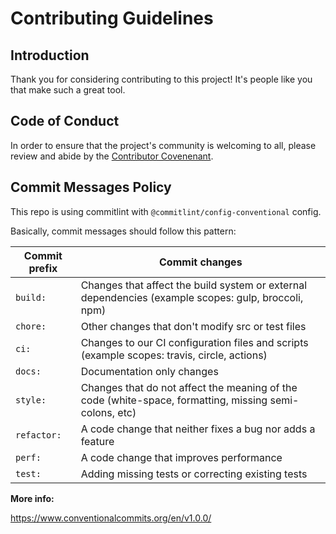 # Contributing Guidelines 

## Introduction

Thank you for considering contributing to this project! It's people like you that make such a great tool.

## Code of Conduct

In order to ensure that the project's community is welcoming to all, please review and abide by the [Contributor Covenenant](https://www.contributor-covenant.org/).

## Commit Messages Policy

This repo is using commitlint with `@commitlint/config-conventional` config.

Basically, commit messages should follow this pattern:

| Commit prefix | Commit changes                                                                                         |
|---------------|--------------------------------------------------------------------------------------------------------|
| `build:`      | Changes that affect the build system or external dependencies (example scopes: gulp, broccoli, npm)    |
| `chore:`      | Other changes that don't modify src or test files                                                      |
| `ci:`         | Changes to our CI configuration files and scripts (example scopes: travis, circle, actions)            |
| `docs:`       | Documentation only changes                                                                             |
| `style:`      | Changes that do not affect the meaning of the code (white-space, formatting, missing semi-colons, etc) |
| `refactor:`   | A code change that neither fixes a bug nor adds a feature                                              |
| `perf:`       | A code change that improves performance                                                                |
| `test:`       | Adding missing tests or correcting existing tests                                                      |

**More info:**

https://www.conventionalcommits.org/en/v1.0.0/
